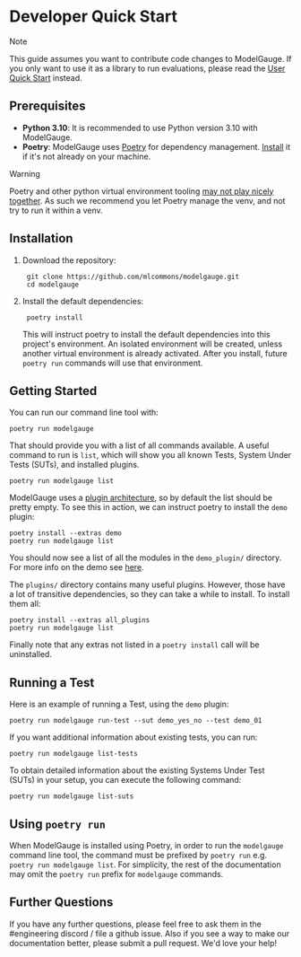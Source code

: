 # Developer Quick Start
> [!NOTE]
> This guide assumes you want to contribute code changes to ModelGauge. If you only want to use it as a library to run evaluations, please read the [User Quick Start](user_quick_start.md) instead.

## Prerequisites
- **Python 3.10**: It is recommended to use Python version 3.10 with ModelGauge.
- **Poetry**: ModelGauge uses [Poetry](https://python-poetry.org/) for dependency management. [Install](https://python-poetry.org/docs/#installation) it if it's not already on your machine.


> [!WARNING]
> Poetry and other python virtual environment tooling [may not play nicely together](https://github.com/orgs/python-poetry/discussions/7767). As such we recommend you let Poetry manage the venv, and not try to run it within a venv.

## Installation

1. Download the repository:

        git clone https://github.com/mlcommons/modelgauge.git
        cd modelgauge

2. Install the default dependencies:  

        poetry install

    This will instruct poetry to install the default dependencies into this project's environment. An isolated environment will be created, unless another virtual environment is already activated.
    After you install, future `poetry run` commands will use that environment.

## Getting Started
You can run our command line tool with:

```shell
poetry run modelgauge
```

That should provide you with a list of all commands available. A useful command to run is `list`, which will show you all known Tests, System Under Tests (SUTs), and installed plugins.

```shell
poetry run modelgauge list
```

ModelGauge uses a [plugin architecture](plugins.md), so by default the list should be pretty empty. To see this in action, we can instruct poetry to install the `demo` plugin:

```shell
poetry install --extras demo
poetry run modelgauge list
```

You should now see a list of all the modules in the `demo_plugin/` directory. For more info on the demo see [here](tutorial.md). 

The `plugins/` directory contains many useful plugins. However, those have a lot of transitive dependencies, so they can take a while to install. To install them all:

```shell
poetry install --extras all_plugins
poetry run modelgauge list
```

Finally note that any extras not listed in a `poetry install` call will be uninstalled.

## Running a Test

Here is an example of running a Test, using the `demo` plugin:

```shell
poetry run modelgauge run-test --sut demo_yes_no --test demo_01
```

If you want additional information about existing tests, you can run:

```shell
poetry run modelgauge list-tests
```

To obtain detailed information about the existing Systems Under Test (SUTs) in your setup, you can execute the following command:
```shell
poetry run modelgauge list-suts
```

## Using `poetry run`

When ModelGauge is installed using Poetry, in order to run the `modelgauge` command line tool, the command must be prefixed by `poetry run` e.g. `poetry run modelgauge list`. For simplicity, the rest of the documentation may omit the `poetry run` prefix for `modelgauge` commands.

## Further Questions

If you have any further questions, please feel free to ask them in the #engineering discord / file a github issue. Also if you see a way to make our documentation better, please submit a pull request. We'd love your help!
